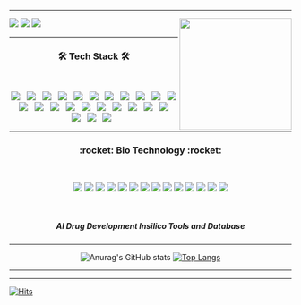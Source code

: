 
***
<!-- 배경 -->
<!-- ![header](https://capsule-render.vercel.app/api?type=wave&color=auto&height=200&section=header&text=Na%20JeongSoo&fontSize=90) -->


<!--![_dQoBavYMdeXMpqX78_aZxSBjJDoB6zoAL1gslgkwY9FQp7Y7_pEobm4ycF623uFmO5SNXPCT9MaRLnN3quKfQ](https://github.com/user-attachments/assets/1aeb8744-f772-487c-a29e-1fbaf5e55682)-->
<img src="https://github.com/user-attachments/assets/1aeb8744-f772-487c-a29e-1fbaf5e55682" width="200" height="200" align="right"/>

<img src="https://img.shields.io/badge/사회조사분석사-2급-blue"/>
<img src="https://img.shields.io/badge/SQLD-개발자-blue"/>
<img src="https://img.shields.io/badge/ADsP-준전문가-blue"/>

***

<h3 align="center"><b>🛠 Tech Stack 🛠</b></h3>
</br>
<p align="center">
<img src="https://img.shields.io/badge/vmware-black.svg?style=for-the-badge&logo=vmware&logoColor=white"/></a> &nbsp
<img src="https://img.shields.io/badge/java-black.svg?style=for-the-badge&logo=java&logoColor=white"/></a> &nbsp
<img src="https://img.shields.io/badge/javascript-black.svg?style=for-the-badge&logo=javascript&logoColor=white"/></a> &nbsp
<img src="https://img.shields.io/badge/python-black.svg?style=for-the-badge&logo=python&logoColor=white"/></a> &nbsp
<img src="https://img.shields.io/badge/r-black.svg?style=for-the-badge&logo=r&logoColor=white"/></a> &nbsp
<img src="https://img.shields.io/badge/SAS-black.svg?style=for-the-badge"/></a> &nbsp
<img src="https://img.shields.io/badge/html5-black.svg?style=for-the-badge&logo=html5&logoColor=white"/></a> &nbsp
<img src="https://img.shields.io/badge/css3-black.svg?style=for-the-badge&logo=css3&logoColor=white"/></a> &nbsp
<img src="https://img.shields.io/badge/mysql-black.svg?style=for-the-badge&logo=mysql&logoColor=white"/></a> &nbsp
<img src="https://img.shields.io/badge/node.js-black?style=for-the-badge&logo=node.js&logoColor=white"/></a> &nbsp
<img src="https://img.shields.io/badge/Visual%20Studio%20Code-black.svg?style=for-the-badge&logo=visual-studio-code&logoColor=white"/></a> &nbsp
<img src="https://img.shields.io/badge/Eclipse-black.svg?style=for-the-badge&logo=Eclipse&logoColor=white"/></a> &nbsp
<img src="https://img.shields.io/badge/spring-black.svg?style=for-the-badge&logo=spring&logoColor=white"/></a> &nbsp
<img src="https://img.shields.io/badge/Gradle-black.svg?style=for-the-badge&logo=Gradle&logoColor=white"/></a> &nbsp
<img src="https://img.shields.io/badge/AWS-black?style=for-the-badge&logo=amazon-aws&logoColor=white"/></a> &nbsp
<img src="https://img.shields.io/badge/Linux-black?style=for-the-badge&logo=linux&logoColor=white"/></a> &nbsp
<img src="https://img.shields.io/badge/cent%20os-black?style=for-the-badge&logo=centos&logoColor=white"/></a> &nbsp
<img src="https://img.shields.io/badge/Ubuntu-black?style=for-the-badge&logo=ubuntu&logoColor=white"/></a> &nbsp
<img src="https://img.shields.io/badge/shell_script-black?style=for-the-badge&logo=gnu-bash&logoColor=white"/></a> &nbsp
<img src="https://img.shields.io/badge/chart.js-black?style=for-the-badge&logo=chart.js&logoColor=white"/></a> &nbsp
<img src="https://img.shields.io/badge/jquery-black?style=for-the-badge&logo=jquery&logoColor=white"/></a> &nbsp  
<img src="https://img.shields.io/badge/-Stackoverflow-black?style=for-the-badge&logo=stack-overflow&logoColor=white"/></a> &nbsp 
<img src="https://img.shields.io/badge/Notion-black?style=for-the-badge&logo=notion&logoColor=white"/></a> &nbsp
<img src="https://img.shields.io/badge/Jupyter-black?style=for-the-badge&logo=jupyter&logoColor=white"/></a> &nbsp

</p>

***

<h3 align="center"><b>:rocket: Bio Technology :rocket:</b></h3>
</br>
<p align="center">
<img src="https://img.shields.io/badge/Gnina-skyblue?style=for-the-badge"/></a>
<img src="https://img.shields.io/badge/DiffDock-skyblue?style=for-the-badge"/></a>
<img src="https://img.shields.io/badge/AlphaFold2-skyblue?style=for-the-badge"/></a>
<img src="https://img.shields.io/badge/RDkit-skyblue?style=for-the-badge"/></a>
<img src="https://img.shields.io/badge/Uniprot-skyblue?style=for-the-badge"/></a>
<img src="https://img.shields.io/badge/PLIP-skyblue?style=for-the-badge"/></a>
<img src="https://img.shields.io/badge/ZINC-skyblue?style=for-the-badge"/></a>
<img src="https://img.shields.io/badge/RCSB-skyblue?style=for-the-badge"/></a>
<img src="https://img.shields.io/badge/AutoDock Vina-skyblue?style=for-the-badge"/></a>
<img src="https://img.shields.io/badge/AutoDock GPU-skyblue?style=for-the-badge"/></a>
<img src="https://img.shields.io/badge/PubChem-skyblue?style=for-the-badge"/></a>
<img src="https://img.shields.io/badge/ChEMBL-skyblue?style=for-the-badge"/></a>
<img src="https://img.shields.io/badge/RxDock-skyblue?style=for-the-badge"/></a>
<img src="https://img.shields.io/badge/DeepDock-skyblue?style=for-the-badge"/></a>
</p>

</br>

<h5 align="center">AI Drug Development <i>Insilico</i> Tools and Database</h5>

***
<!-- [![Ashutosh's github activity graph](https://github-readme-activity-graph.cyclic.app/graph?username=JeongSooNa&theme=tokyo-night)](https://github.com/ashutosh00710/github-readme-activity-graph)
 -->
<!-- most used language -->

<center>

![Anurag's GitHub stats](https://github-readme-stats.vercel.app/api?username=JeongSooNa&show_icons=true&theme=prussian)
[![Top Langs](https://github-readme-stats.vercel.app/api/top-langs/?username=JeongSooNa&langs_count=8&layout=compact&hide=html,css,scss,java,javascript)](https://github.com/anuraghazra/github-readme-stats)  
 

</center>

---
<!-- [P O R T F O L I O](http://js.main.io.s3-website.ap-northeast-2.amazonaws.com/)   -->
<!-- http://js.main.io.s3-website.ap-northeast-2.amazonaws.com/ -->
---
[![Hits](https://hits.seeyoufarm.com/api/count/incr/badge.svg?url=https://github.com/JeongSooNa-counter)](https://hits.seeyoufarm.com)
<!--
** PR!!!
**JeongSooNa/JeongSooNa** is a ✨ _special_ ✨ repository because its `README.md` (this file) appears on your GitHub profile.

Here are some ideas to get you started:

- 🔭 I’m currently working on ...
- 🌱 I’m currently learning ...
- 👯 I’m looking to collaborate on ...
- 🤔 I’m looking for help with ...
- 💬 Ask me about ...
- 📫 How to reach me: ...
- 😄 Pronouns: ...
- ⚡ Fun fact: ...
-->
